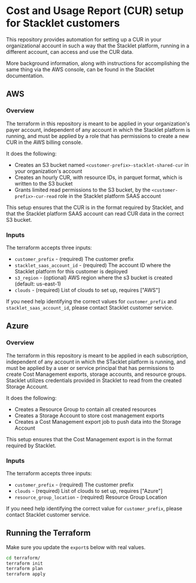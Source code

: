 # Cost and Usage Report (CUR) setup for Stacklet customers

This repository provides automation for setting up a CUR in your organizational account in such a way that the Stacklet platform, running in a different account, can access and use the CUR data.

More background information, along with instructions for accomplishing the same thing via the AWS console, can be found in the Stacklet documentation.

## AWS

### Overview

The terraform in this repository is meant to be applied in your organization's payer account, independent of any account in which the Stacklet platform is running, and must be applied by a role that has permissions to create a new CUR in the AWS billing console.

It does the following:

* Creates an S3 bucket named `<customer-prefix>-stacklet-shared-cur` in your organization's account
* Creates an hourly CUR, with resource IDs, in parquet format, which is written to the S3 bucket
* Grants limited read permissions to the S3 bucket, by the `<customer-prefix>-cur-read` role in the Stacklet platform SAAS account

This setup ensures that the CUR is in the format required by Stacklet, and that the Stacklet platform SAAS account can read CUR data in the correct S3 bucket.

### Inputs

The terraform accepts three inputs:

* `customer_prefix` - (required) The customer prefix
* `stacklet_saas_account_id` - (required) The account ID where the Stacklet platform for this customer is deployed
* `s3_region` - (optional) AWS region where the s3 bucket is created (default: us-east-1)
* `clouds` - (required) List of clouds to set up, requires ["AWS"]

If you need help identifying the correct values for `customer_prefix` and `stacklet_saas_account_id`, please contact Stacklet customer service.

## Azure

### Overview

The terraform in this repository is meant to be applied in each subscription, independent of any account in which the STacklet platform is running, and must be applied by a user or service principal that has permissions to create Cost Management exports, storage accounts, and resource groups. Stacklet utilizes credentials provided in Stacklet to read from the created Storage Account. 

It does the following:

* Creates a Resource Group to contain all created resources
* Creates a Storage Account to store cost management exports
* Creates a Cost Management export job to push data into the Storage Account

This setup ensures that the Cost Management export is in the format required by Stacklet.

### Inputs

The terraform accepts three inputs:

* `customer_prefix` - (required) The customer prefix
* `clouds` - (required) List of clouds to set up, requires ["Azure"]
* `resource_group_location` - (required) Resource Group Location

If you need help identifying the correct value for `customer_prefix`, please contact Stacklet customer service.

## Running the Terraform

Make sure you update the `export`s below with real values.

```bash
cd terraform/
terraform init
terraform plan
terraform apply
 ```

